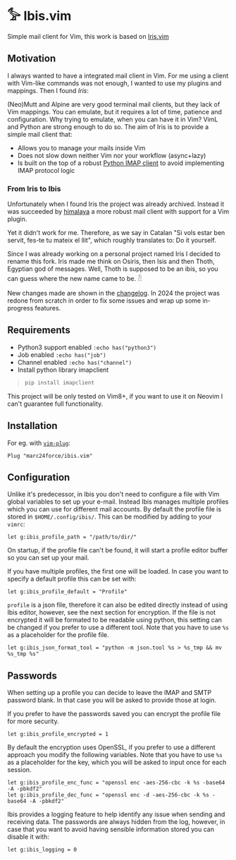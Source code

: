 # 𓅞 Ibis.vim

Simple mail client for Vim, this work is based on [Iris.vim](https://github.com/soywod/iris.vim) 

## Motivation

I always wanted to have a integrated mail client in Vim. For me using a client
with Vim-like commands was not enough, I wanted to use my plugins and mappings.
Then I found *Iris*:

(Neo)Mutt and Alpine are very good terminal mail clients, but they lack of Vim
mappings. You can emulate, but it requires a lot of time, patience and
configuration. Why trying to emulate, when you can have it in Vim? VimL and
Python are strong enough to do so. The aim of Iris is to provide a simple mail
client that:

  - Allows you to manage your mails inside Vim
  - Does not slow down neither Vim nor your workflow (async+lazy)
  - Is built on the top of a robust [Python IMAP client](https://github.com/mjs/imapclient) to avoid implementing IMAP protocol logic

### From Iris to Ibis

Unfortunately when I found Iris the project was already archived. Instead it was
succeeded by [himalaya](https://github.com/soywod/himalaya) a more robust mail
client with support for a Vim plugin.

Yet it didn't work for me. Therefore, as we say in Catalan "Si vols estar ben
servit, fes-te tu mateix el llit", which roughly translates to: Do it yourself.

Since I was already working on a personal project named Iris I decided to rename
this fork. Iris made me think on Osiris, then Isis and then Thoth, Egyptian god
of messages. Well, Thoth is supposed to be an ibis, so you can guess where the
new name came to be. 𓁟 

New changes made are shown in the [changelog](CHANGELOG.md).
In 2024 the project was redone from scratch in order to fix some issues and wrap up some in-progress features.

## Requirements

  - Python3 support enabled `:echo has("python3")`
  - Job enabled `:echo has("job")`
  - Channel enabled `:echo has("channel")`
  - Install python library imapclient
>```bash
>pip install imapclient
>```

This project will be only tested on Vim8+, if you want to use it on Neovim
I can't guarantee full functionality.

## Installation

For eg. with [`vim-plug`](https://github.com/junegunn/vim-plug):

```vim
Plug "marc24force/ibis.vim"
```

## Configuration
Unlike it's predecessor, in Ibis you don't need to configure a file with Vim global variables to set up your e-mail. 
Instead Ibis manages multiple profiles which you can use for different mail accounts.
By default the profile file is stored in `$HOME/.config/ibis/`.
This can be modified by adding to your `vimrc`:

```vim
let g:ibis_profile_path = "/path/to/dir/"
```

On startup, if the profile file can't be found, it will start a profile editor buffer so you can set up your mail.

If you have multiple profiles, the first one will be loaded. 
In case you want to specify a default profile this can be set with:

```vim
let g:ibis_profile_default = "Profile"
```

`profile` is a json file, therefore it can also be edited directly instead of using Ibis editor, however, see the next section for encryption.
If the file is not encrypted it will be formated to be readable using python, this setting can be changed if you prefer to use a different tool.
Note that you have to use `%s` as a placeholder for the profile file.

```vim
let g:ibis_json_format_tool = "python -m json.tool %s > %s_tmp && mv %s_tmp %s"
```

## Passwords
When setting up a profile you can decide to leave the IMAP and SMTP password blank.
In that case you will be asked to provide those at login.

If you prefer to have the passwords saved you can encrypt the profile file for more security.

```vim
let g:ibis_profile_encrypted = 1
```

By default the encryption uses OpenSSL, if you prefer to use a different approach you modify the following variables.
Note that you have to use `%s` as a placeholder for the key, which you will be asked to input once for each session.

```vim
let g:ibis_profile_enc_func = "openssl enc -aes-256-cbc -k %s -base64 -A -pbkdf2"
let g:ibis_profile_dec_func = "openssl enc -d -aes-256-cbc -k %s -base64 -A -pbkdf2"
```

Ibis provides a logging feature to help identify any issue when sending and receiving data.
The passwords are always hidden from the log, however, in case that you want to avoid having sensible information stored you can disable it with:

```vim
let g:ibis_logging = 0
```

